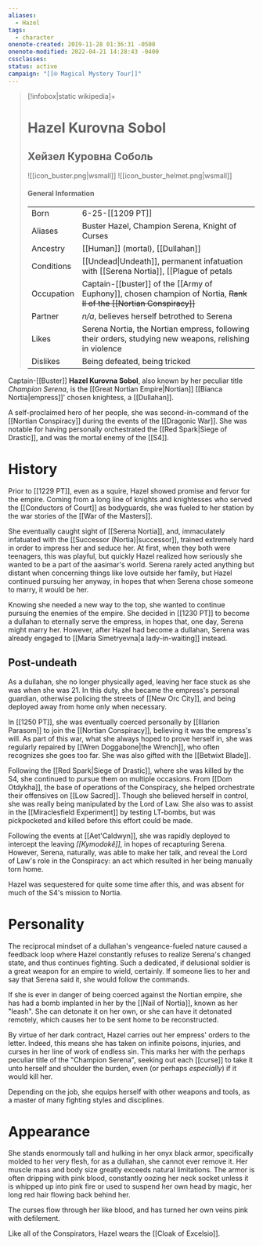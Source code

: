 ```yaml
---
aliases:
  - Hazel
tags:
  - character
onenote-created: 2019-11-28 01:36:31 -0500
onenote-modified: 2022-04-21 14:28:43 -0400
cssclasses: 
status: active
campaign: "[[⍟ Magical Mystery Tour]]"
---
```


>[!infobox|static wikipedia]+
># Hazel Kurovna Sobol
>## Хейзел Куровна Соболь
>![[icon_buster.png|wsmall]]
>![[icon_buster_helmet.png|wsmall]] 
>#### General Information
>| | |
>| --- | --- |
>| Born | 6-25-[[1209 PT]] |
>| Aliases | Buster Hazel, Champion Serena, Knight of Curses |
>| Ancestry | [[Human]] (mortal), [[Dullahan]] |
>| Conditions | [[Undead\|Undeath]], permanent infatuation with [[Serena Nortia]], [[Plague of petals|plague of petals]], numerous curses |
>| Occupation | Captain-[[buster]] of the [[Army of Euphony]], chosen champion of Nortia, ~~Rank II of the [[Nortian Conspiracy]]~~ |
>| Partner | *n/a*, believes herself betrothed to Serena |
>| Likes | Serena Nortia, the Nortian empress, following their orders, studying new weapons, relishing in violence |
>| Dislikes | Being defeated, being tricked |

Captain-[[Buster]] **Hazel Kurovna Sobol**, also known by her peculiar title *Champion Serena*, is the [[Great Nortian Empire|Nortian]] [[Bianca Nortia|empress]]' chosen knightess, a [[Dullahan]].

A self-proclaimed hero of her people, she was second-in-command of the [[Nortian Conspiracy]] during the events of the [[Dragonic War]].  She was notable for having personally orchestrated the [[Red Spark|Siege of Drastic]], and was the mortal enemy of the [[S4]].
# History 
Prior to [[1229 PT]], even as a squire, Hazel showed promise and fervor for the empire. Coming from a long line of knights and knightesses who served the [[Conductors of Court]] as bodyguards, she was fueled to her station by the war stories of the [[War of the Masters]]. 

She eventually caught sight of [[Serena Nortia]], and, immaculately infatuated with the [[Successor (Nortia)|successor]], trained extremely hard in order to impress her and seduce her. At first, when they both were teenagers, this was playful, but quickly Hazel realized how seriously she wanted to be a part of the aasimar's world. Serena rarely acted anything but distant when concerning things like love outside her family, but Hazel continued pursuing her anyway, in hopes that when Serena chose someone to marry, it would be her. 

Knowing she needed a new way to the top, she wanted to continue pursuing the enemies of the empire. She decided in [[1230 PT]] to become a dullahan to eternally serve the empress, in hopes that, one day, Serena might marry her. However, after Hazel had become a dullahan, Serena was already engaged to [[Maria Simetryevna|a lady-in-waiting]] instead.

## Post-undeath
As a dullahan, she no longer physically aged, leaving her face stuck as she was when she was 21. In this duty, she became the empress's personal guardian, otherwise policing the streets of [[New Orc City]], and being deployed away from home only when necessary.

In [[1250 PT]], she was eventually coerced personally by [[Illarion Parasom]] to join the [[Nortian Conspiracy]], believing it was the empress's will. As part of this war, what she always hoped to prove herself in, she was regularly repaired by [[Wren Doggabone|the Wrench]], who often recognizes she goes too far. She was also gifted with the [[Betwixt Blade]].

Following the [[Red Spark|Siege of Drastic]], where she was killed by the S4, she continued to pursue them on multiple occasions. From [[Dom Otdykha]], the base of operations of the Conspiracy, she helped orchestrate their offensives on [[Low Sacred]]. Though she believed herself in control, she was really being manipulated by the Lord of Law. She also was to assist in the [[Miraclesfield Experiment]] by testing LT-bombs, but was pickpocketed and killed before this effort could be made.

Following the events at [[Aet'Caldwyn]], she was rapidly deployed to intercept the leaving *[[Kymodokê]]*, in hopes of recapturing Serena. However, Serena, naturally, was able to make her talk, and reveal the Lord of Law's role in the Conspiracy: an act which resulted in her being manually torn home.

Hazel was sequestered for quite some time after this, and was absent for much of the S4's mission to Nortia.
# Personality
The reciprocal mindset of a dullahan's vengeance-fueled nature caused a feedback loop where Hazel constantly refuses to realize Serena's changed state, and thus continues fighting. Such a dedicated, if delusional soldier is a great weapon for an empire to wield, certainly. If someone lies to her and say that Serena said it, she would follow the commands.

If she is ever in danger of being coerced against the Nortian empire, she has had a bomb implanted in her by the [[Nail of Nortia]], known as her "leash". She can detonate it on her own, or she can have it detonated remotely, which causes her to be sent home to be reconstructed.

By virtue of her dark contract, Hazel carries out her empress' orders to the letter. Indeed, this means she has taken on infinite poisons, injuries, and curses in her line of work of endless sin. This marks her with the perhaps peculiar title of the "Champion Serena", seeking out each [[curse]] to take it unto herself and shoulder the burden, even (or perhaps *especially*) if it would kill her.

Depending on the job, she equips herself with other weapons and tools, as a master of many fighting styles and disciplines.
# Appearance
She stands enormously tall and hulking in her onyx black armor, specifically molded to her very flesh, for as a dullahan, she cannot ever remove it. Her muscle mass and body size greatly exceeds natural limitations. The armor is often dripping with pink blood, constantly oozing her neck socket unless it is whipped up into pink fire or used to suspend her own head by magic, her long red hair flowing back behind her.

The curses flow through her like blood, and has turned her own veins pink with defilement.

Like all of the Conspirators, Hazel wears the [[Cloak of Excelsio]].




